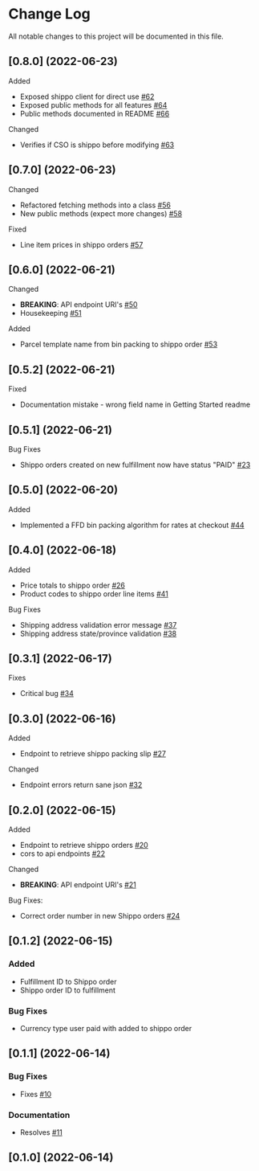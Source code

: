 # Change Log

All notable changes to this project will be documented in this file.
## [0.8.0] (2022-06-23)
Added
- Exposed shippo client for direct use [#62](https://github.com/macder/medusa-fulfillment-shippo/issues/62)
- Exposed public methods for all features [#64](https://github.com/macder/medusa-fulfillment-shippo/issues/64)
- Public methods documented in README [#66](https://github.com/macder/medusa-fulfillment-shippo/issues/66)

Changed
- Verifies if CSO is shippo before modifying [#63](https://github.com/macder/medusa-fulfillment-shippo/issues/63)
## [0.7.0] (2022-06-23)
Changed
- Refactored fetching methods into a class [#56](https://github.com/macder/medusa-fulfillment-shippo/issues/56)
- New public methods (expect more changes) [#58](https://github.com/macder/medusa-fulfillment-shippo/issues/58)

Fixed
- Line item prices in shippo orders [#57](https://github.com/macder/medusa-fulfillment-shippo/issues/57)
## [0.6.0] (2022-06-21)
Changed
- **BREAKING**: API endpoint URI's [#50](https://github.com/macder/medusa-fulfillment-shippo/issues/50)
- Housekeeping [#51](https://github.com/macder/medusa-fulfillment-shippo/issues/51)

Added
- Parcel template name from bin packing to shippo order [#53](https://github.com/macder/medusa-fulfillment-shippo/issues/53)

## [0.5.2] (2022-06-21)
Fixed
- Documentation mistake - wrong field name in Getting Started readme
## [0.5.1] (2022-06-21)
Bug Fixes
- Shippo orders created on new fulfillment now have status "PAID" [#23](https://github.com/macder/medusa-fulfillment-shippo/issues/23)
## [0.5.0] (2022-06-20)
Added
- Implemented a FFD bin packing algorithm for rates at checkout [#44](https://github.com/macder/medusa-fulfillment-shippo/issues/44)
## [0.4.0] (2022-06-18)
Added
- Price totals to shippo order [#26](https://github.com/macder/medusa-fulfillment-shippo/issues/26)
- Product codes to shippo order line items [#41](https://github.com/macder/medusa-fulfillment-shippo/issues/41)

Bug Fixes
- Shipping address validation error message [#37](https://github.com/macder/medusa-fulfillment-shippo/issues/37)
- Shipping address state/province validation [#38](https://github.com/macder/medusa-fulfillment-shippo/issues/38)

## [0.3.1] (2022-06-17)
Fixes
- Critical bug [#34](https://github.com/macder/medusa-fulfillment-shippo/issues/34)
## [0.3.0] (2022-06-16)
Added
- Endpoint to retrieve shippo packing slip [#27](https://github.com/macder/medusa-fulfillment-shippo/issues/27)

Changed
- Endpoint errors return sane json [#32](https://github.com/macder/medusa-fulfillment-shippo/issues/32)
## [0.2.0] (2022-06-15)
Added
- Endpoint to retrieve shippo orders [#20](https://github.com/macder/medusa-fulfillment-shippo/issues/20)
- cors to api endpoints [#22](https://github.com/macder/medusa-fulfillment-shippo/issues/22)

Changed
- **BREAKING**: API endpoint URI's [#21](https://github.com/macder/medusa-fulfillment-shippo/issues/21)

Bug Fixes:
- Correct order number in new Shippo orders [#24](https://github.com/macder/medusa-fulfillment-shippo/issues/24)


## [0.1.2] (2022-06-15)
### Added
- Fulfillment ID to Shippo order
- Shippo order ID to fulfillment

### Bug Fixes
- Currency type user paid with added to shippo order
## [0.1.1] (2022-06-14)
### Bug Fixes
- Fixes [#10](https://github.com/macder/medusa-fulfillment-shippo/issues/10)
### Documentation
- Resolves [#11](https://github.com/macder/medusa-fulfillment-shippo/issues/11)

## [0.1.0] (2022-06-14)
